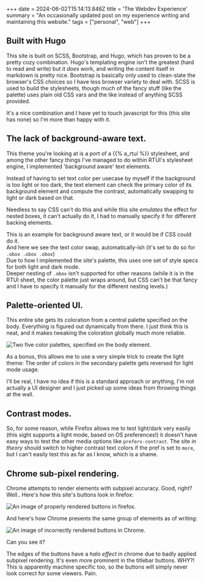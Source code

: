 +++
date = 2024-06-02T15:14:13.846Z
title = 'The Webdev Experience'
summary = "An occasionally updated post on my experience writing and maintaining this website."
tags = ["personal", "web"]
+++

## Built with Hugo
This site is built on SCSS, Bootstrap, and Hugo, which has proven to be a pretty cozy combination. Hugo's templating engine isn't the greatest (hard to read and write) but it *does* work, and writing the content itself in markdown is pretty nice. Bootstrap is basically only used to clean-slate the browser's CSS choices so I have less browser variety to deal with. SCSS is used to build the stylesheets, though much of the fancy stuff (like the palette) uses plain old CSS vars and the like instead of anything SCSS provided.

It's a nice combination and I have yet to touch javascript for this (this site has none) so I'm more than happy with it.

## The lack of background-aware text.
This theme you're looking at is a port of a {{% a_rtui %}} stylesheet, and among the other fancy things I've managed to do within RTUI's stylesheet engine, I implemented 'background aware' text elements.

Instead of having to set text color per usecase by myself if the background is too light or too dark, the text element can check the primary color of its background element and compute the contrast, automatically swapping to light or dark based on that.

Needless to say CSS can't do this and while this site *emulates* the effect for nested boxes, it can't actually do it, I had to manually specify it for different backing elements.

<div class="obox">
    This is an example for background aware text, or it would be if CSS could do it.
    <div class="obox">
        And here we see the text color swap, automatically-ish (it's set to do so for <code>.obox .obox .obox</code>)
        <div class="obox">
            Due to how I implemented the site's palette, this uses one set of style specs for both light and dark mode.
            <div class="obox">
                Deeper nesting of <code>.obox</code> isn't supported for other reasons (while it is in the RTUI sheet, the color palette just wraps around, but CSS can't be that fancy and I have to specify it manually for the different nesting levels.)
            </div>
        </div>
    </div>
</div>

## Palette-oriented UI.
This entire site gets its coloration from a central palette specified on the body. Everything is figured out dynamically from there. I just think this is neat, and it makes tweaking the coloration globally much more reliable.

![Two five color palettes, specified on the body element.](/imgs/palette-the-webdev-experience.png)

As a bonus, this allows me to use a very simple trick to create the light theme: The order of colors in the secondary palette gets reversed for light mode usage.

I'll be real, I have no idea if this is a standard approach or anything, I'm not actually a UI designer and I just picked up some ideas from throwing things at the wall.

## Contrast modes.
So, for some reason, while Firefox allows me to test light/dark very easily (this sight supports a light mode, based on OS preferences!) it doesn't have easy ways to test the other media options like `prefers-contrast`. The site *in theory* should switch to higher contrast text colors if the pref is set to `more`, but I can't easily test this as far as I know, which is a shame.

## Chrome sub-pixel rendering.
Chrome attempts to render elements with subpixel accuracy. Good, right?
Well.. Here's how this site's buttons look in firefox:

![An image of properly rendered buttons in firefox.](/imgs/firefox-buttons-the-webdev-experience.png)

And here's how Chrome presents the same group of elements as of writing:

![An image of incorrectly rendered buttons in Chrome.](/imgs/chrome-buttons-the-webdev-experience.png)

Can you see it?

The edges of the buttons have a *halo effect* in chrome due to badly applied subpixel rendering. It's even more prominent in the titlebar buttons. WHY?! This is apparently machine specific too, so the buttons will simply never look correct for some viewers. Pain.